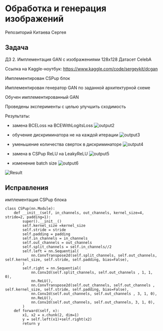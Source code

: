 # Обработка и генерация изображений

Репозиторий Китаева Сергея

## Задача 

ДЗ 2. Имплементация GAN с изображениями 128x128
Датасет CelebA

Ссылка на Kaggle-ноутбук: 
https://www.kaggle.com/code/sergeykit/dcgan

Имплементирован CSPup блок

Имплементирован генератор GAN по заданной архитектурной схеме

Обучен имплементированный GAN

Проведены эксперименты с целью улучшить сходимость

Результаты:

  - замена BCELoss на BCEWithLogitsLoss
    ![output2](https://github.com/Sergey-Kit/itmo_image_generation_course/assets/82327055/35fb08c8-636d-4b2d-a674-5c2e92e42bdb)

  - обучение дискриминатора не на каждой итерации
    ![output3](https://github.com/Sergey-Kit/itmo_image_generation_course/assets/82327055/0855ae04-6206-4075-adff-7ef157ab695f)

  - уменьшение количества сверток в дискриминаторе
    ![output4](https://github.com/Sergey-Kit/itmo_image_generation_course/assets/82327055/313a9f7e-8bb3-44cc-93fa-0c41f0a1c5d9)

  - замена в CSPup ReLU на LeakyReLU
    ![output5](https://github.com/Sergey-Kit/itmo_image_generation_course/assets/82327055/51cfa3b0-79a2-4e82-8605-0649b7813f14)

  - изменение batch size
    ![output6](https://github.com/Sergey-Kit/itmo_image_generation_course/assets/82327055/270285d6-ee5c-4b79-b119-09bccfd050de)


![Result](https://github.com/Sergey-Kit/itmo_image_generation_course/assets/82327055/a2ef4f75-1d1c-4e41-853b-f58e7067481a)


## Исправления

имплементация CSPup блока

```
class CSPup(nn.Module):
    def __init__(self, in_channels, out_channels, kernel_size=4, stride=2, padding=1):
        super().__init__()
        self.kernel_size =kernel_size
        self.stride = stride
        self.padding = padding
        self.in_channels = in_channels
        self.out_channels = out_channels
        self.split_channels = self.in_channels//2
        self.left = nn.Sequential(
            nn.ConvTranspose2d(self.split_channels, self.out_channels, self.kernel_size, self.stride, self.padding, bias=False),
        )
        self.right = nn.Sequential(
            nn.Conv2d(self.split_channels, self.out_channels , 1, 1, 0),
            nn.ReLU(),
            nn.ConvTranspose2d(self.out_channels, self.out_channels , self.kernel_size, self.stride, self.padding, bias=False),
            nn.Conv2d(self.out_channels, self.out_channels , 3, 1, 0),
            nn.ReLU(),
            nn.Conv2d(self.out_channels, self.out_channels, 3, 1, 0),
        )
    def forward(self, x):
        x1, x2 = x.chunk(2, dim=1)
        y = self.left(x1)+self.right(x2)
        return y
```


    
